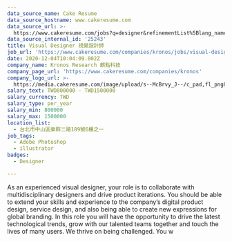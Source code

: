 ```yaml
---
data_source_name: Cake Resume
data_source_hostname: www.cakeresume.com
data_source_url: >-
  https://www.cakeresume.com/jobs?q=designer&refinementList%5Blang_name%5D%5B0%5D=English&refinementList%5Bsalary_type%5D=per_year
data_source_internal_id: '25243'
title: Visual Designer 視覺設計師
job_url: 'https://www.cakeresume.com/companies/kronos/jobs/visual-designer-48745b'
date: 2020-12-04T10:04:09.002Z
company_name: Kronos Research 麒點科技
company_page_url: 'https://www.cakeresume.com/companies/kronos'
company_logo_url: >-
  https://media.cakeresume.com/image/upload/s--McBrvy_J--/c_pad,fl_png8,h_200,w_200/v1578283593/oah25nx6qnylshhzlpzk.png
salary_text: TWD800000 - TWD1500000
salary_currency: TWD
salary_type: per_year
salary_min: 800000
salary_max: 1500000
location_list:
  - 台北市中山區樂群二路189號6樓之一
job_tags:
  - Adobe Photoshop
  - illustrator
badges:
  - Designer

---
```


As an experienced visual designer, your role is to collaborate with multidisciplinary designers and drive product iterations. You should be able to extend your skills and experience to the company’s digital product design, service design, and also being able to create new expressions for global branding. In this role you will have the opportunity to drive the latest technological trends, grow with our talented teams together and touch the lives of many users. We thrive on being challenged. You w